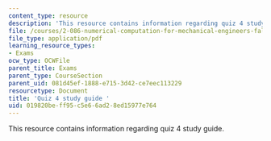 ```yaml
---
content_type: resource
description: 'This resource contains information regarding quiz 4 study guide. '
file: /courses/2-086-numerical-computation-for-mechanical-engineers-fall-2012/019820beff95c5e66ad28ed15977e764_MIT2_086F12_quiz4_samples.pdf
file_type: application/pdf
learning_resource_types:
- Exams
ocw_type: OCWFile
parent_title: Exams
parent_type: CourseSection
parent_uid: 081d45ef-1888-e715-3d42-ce7eec113229
resourcetype: Document
title: 'Quiz 4 study guide '
uid: 019820be-ff95-c5e6-6ad2-8ed15977e764
---
```

This resource contains information regarding quiz 4 study guide. 

